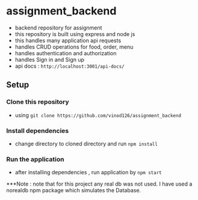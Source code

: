 # assignment_backend
- backend repository for assignment
- this repository is built using express and node js
- this handles many application api requests 
- handles CRUD operations for food, order, menu
- handles authentication and authorization
- handles Sign in and Sign up 
- api docs : `http://localhost:3001/api-docs/`

## Setup
### Clone this repository
- using `git clone https://github.com/vinod126/assignment_backend`
### Install dependencies
- change directory to cloned directory and run `npm install`
### Run the application
- after installing dependencies , run application by `npm start`

***Note : note that for this project any real db was not used. I have used a norealdb npm package which simulates the Database.
